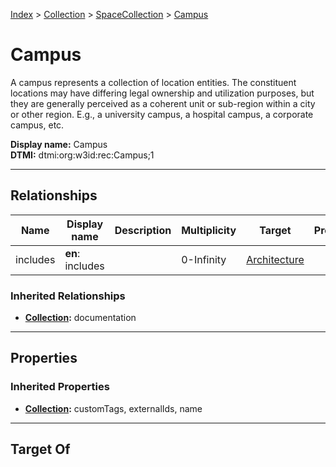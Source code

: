 [Index](../../Index.md) > [Collection](../Collection.md) > [SpaceCollection](SpaceCollection.md) > [Campus](#)
# Campus

A campus represents a collection of location entities. The constituent locations may have differing legal ownership and utilization purposes, but they are generally perceived as a coherent unit or sub-region within a city or other region. E.g., a university campus, a hospital campus, a corporate campus, etc.


**Display name:** Campus<br />
**DTMI:** dtmi:org:w3id:rec:Campus;1

---

## Relationships
|Name|Display name|Description|Multiplicity|Target|Properties|Writable|
|-|-|-|-|-|-|-|
|includes|**en**: includes||0-Infinity|[Architecture](../../Space/Architecture/Architecture.md)||True|
### Inherited Relationships
* **[Collection](../Collection.md):** documentation

---

## Properties
### Inherited Properties
* **[Collection](../Collection.md):** customTags, externalIds, name

---

## Target Of
